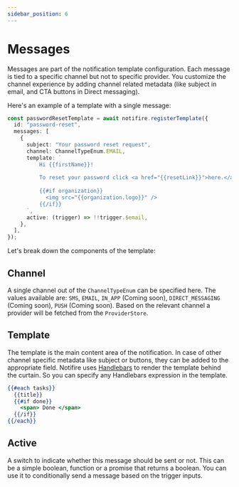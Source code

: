 ```yaml
---
sidebar_position: 6
---
```


# Messages

Messages are part of the notification template configuration. Each message is tied to a specific channel but not to specific provider. You customize the channel experience by adding channel related metadata (like subject in email, and CTA buttons in Direct messaging).

Here's an example of a template with a single message:

```typescript
const passwordResetTemplate = await notifire.registerTemplate({
  id: "password-reset",
  messages: [
    {
      subject: "Your password reset request",
      channel: ChannelTypeEnum.EMAIL,
      template: `
          Hi {{firstName}}!
          
          To reset your password click <a href="{{resetLink}}">here.</a>
          
          {{#if organization}}
            <img src="{{organization.logo}}" />
          {{/if}}
      `,
      active: (trigger) => !!trigger.$email,
    },
  ],
});
```

Let's break down the components of the template:

## Channel

A single channel out of the `ChannelTypeEnum` can be specified here. The values available are: `SMS`, `EMAIL`, `IN_APP` (Coming soon), `DIRECT_MESSAGING` (Coming soon), `PUSH` (Coming soon).
Based on the relevant channel a provider will be fetched from the `ProviderStore`.

## Template

The template is the main content area of the notification. In case of other channel specific metadata like subject or buttons, they can be added to the appropriate field. Notifire uses [Handlebars](https://handlebarsjs.com/) to render the template behind the curtain. So you can specify any Handlebars expression in the template.

```handlebars
{{#each tasks}}
  {{title}}
  {{#if done}}
    <span> Done </span>
  {{/if}}
{{/each}}
```

## Active

A switch to indicate whether this message should be sent or not. This can be a simple boolean, function or a promise that returns a boolean.
You can use it to conditionally send a message based on the trigger inputs.
